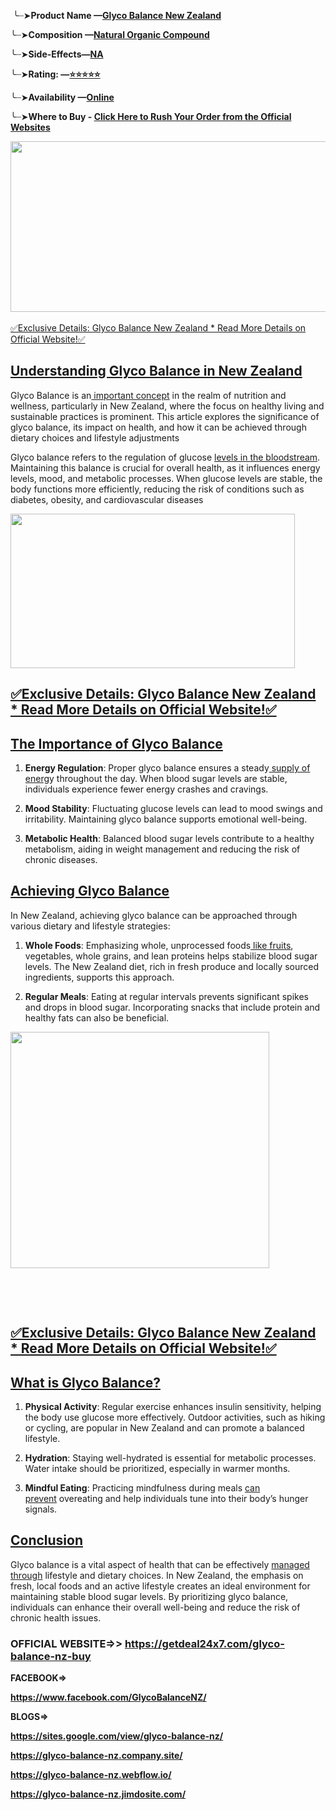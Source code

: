 <p>&nbsp;╰┈➤<strong>Product Name &mdash;<a href="https://getdeal24x7.com/glyco-balance-nz-buy">Glyco Balance New Zealand</a></strong></p>
<p>╰┈➤<strong>Composition &mdash;<a href="https://getdeal24x7.com/glyco-balance-nz-buy">Natural Organic Compound</a></strong></p>
<p>╰┈➤<strong>Side-Effects&mdash;<a href="https://getdeal24x7.com/glyco-balance-nz-buy">NA</a></strong></p>
<p>╰┈➤<strong>Rating: &mdash;<a href="https://getdeal24x7.com/glyco-balance-nz-buy">⭐⭐⭐⭐⭐</a></strong></p>
<p>╰┈➤<strong>Availability &mdash;<a href="https://getdeal24x7.com/glyco-balance-nz-buy">Online</a></strong></p>
<p>╰┈➤<strong>Where to Buy -&nbsp;<a href="https://getdeal24x7.com/glyco-balance-nz-buy">Click Here to Rush Your Order from the Official Websites</a></strong></p>
<div class="separator"><a href="https://getdeal24x7.com/glyco-balance-nz-buy"><img src="https://blogger.googleusercontent.com/img/b/R29vZ2xl/AVvXsEiy0zBp1VyypGXCmFnBBV1mR-bliG5L0Cfp0KSbkC9RMhBEeVaQzm1D6DkOt_7dTNQ_oJneUoaj1MjfxyAxcMtrHJB0Nl9Z3X89cSzJj4vujdu7Frta_Z2YJ5VluM64mtwdDCh4DbCYoj2wIUENIr2fTyddm7P8aUIvrwJwyXwFdnMM0M72hjvZVzdE25ry/w596-h273/463125503_122189040284218181_8086969893252609635_n.jpg" alt="" width="596" height="273" border="0" data-original-height="283" data-original-width="960" /></a></div>
<div class="separator">&nbsp;</div>
<div class="separator"><a href="https://getdeal24x7.com/glyco-balance-nz-buy">✅Exclusive Details: Glyco Balance New Zealand * Read More Details on Official Website!✅</a></div>
<h2><u>Understanding Glyco Balance in New Zealand</u></h2>
<p>Glyco Balance is an<a href="https://www.facebook.com/GlycoBalanceNZ/">&nbsp;important concept</a>&nbsp;in the realm of nutrition and wellness, particularly in New Zealand, where the focus on healthy living and sustainable practices is prominent. This article explores the significance of glyco balance, its impact on health, and how it can be achieved through dietary choices and lifestyle adjustments</p>
<p>Glyco balance refers to the regulation of glucose&nbsp;<a href="https://www.facebook.com/GlycoBalanceNZ/">levels in the bloodstream</a>. Maintaining this balance is crucial for overall health, as it influences energy levels, mood, and metabolic processes. When glucose levels are stable, the body functions more efficiently, reducing the risk of conditions such as diabetes, obesity, and cardiovascular diseases</p>
<div class="separator"><a href="https://getdeal24x7.com/glyco-balance-nz-buy"><img src="https://blogger.googleusercontent.com/img/b/R29vZ2xl/AVvXsEhZBqcb0VQ2AcNySPqm_mxji-J9XNm6zar00na2Tr0RszByvLONdHQ6hfr5vvLVp5ulBsYiD7d8l3PS7VcHCq9qrCG-5vkoNXAUO6gd48JV7XupCAsV2iNSUfsqdcqmZ2-DbB6BPoC6OJKwTk79A47Yfj9J9krKnkZr4NAd2C7Y_uz0J_roOeV1yplQmJ-X/w455-h247/37611101_web1_M1-BIR20241011_Glyco-Balance-Teaser.jpg" alt="" width="455" height="247" border="0" data-original-height="800" data-original-width="1280" /></a></div>
<h2><a href="https://getdeal24x7.com/glyco-balance-nz-buy">✅Exclusive Details: Glyco Balance New Zealand * Read More Details on Official Website!✅</a></h2>
<h2><u>The Importance of Glyco Balance</u></h2>
<ol>
<li>
<p><strong>Energy Regulation</strong>: Proper glyco balance ensures a steady<a href="https://www.facebook.com/GlycoBalanceNZ/">&nbsp;supply of energ</a>y throughout the day. When blood sugar levels are stable, individuals experience fewer energy crashes and cravings.</p>
</li>
<li>
<p><strong>Mood Stability</strong>: Fluctuating glucose levels can lead to mood swings and irritability. Maintaining glyco balance supports emotional well-being.</p>
</li>
<li>
<p><strong>Metabolic Health</strong>: Balanced blood sugar levels contribute to a healthy metabolism, aiding in weight management and reducing the risk of chronic diseases.</p>
</li>
</ol>
<h2><u>Achieving Glyco Balance</u></h2>
<p>In New Zealand, achieving glyco balance can be approached through various dietary and lifestyle strategies:</p>
<ol>
<li>
<p><strong>Whole Foods</strong>: Emphasizing whole, unprocessed foods<a href="https://www.facebook.com/GlycoBalanceNZ/">&nbsp;like fruits</a>, vegetables, whole grains, and lean proteins helps stabilize blood sugar levels. The New Zealand diet, rich in fresh produce and locally sourced ingredients, supports this approach.</p>
</li>
<li>
<p><strong>Regular Meals</strong>: Eating at regular intervals prevents significant spikes and drops in blood sugar. Incorporating snacks that include protein and healthy fats can also be beneficial.</p>
</li>
</ol>
<div class="separator"><a href="https://getdeal24x7.com/glyco-balance-nz-buy"><img src="https://blogger.googleusercontent.com/img/b/R29vZ2xl/AVvXsEgjHCNL6CrNLnBZ761tbT2THFPg1rmkbl8TUsDNFES_KX-IPvj7hg8rTCdWzx2JwloGRxtoyoBPOmxSuOfjSOfTthkairc_h0067qcMvkQMrnI6VrH6GIgAZjnIP8UxP2mDTJghZIw4lAwWWR1Ql2TObvRIfcg5LC1VMe2GX_Ox5L69uYnNXSviy4CNRGSU/w414-h378/184642464.jfif" alt="" width="414" height="378" border="0" data-original-height="280" data-original-width="280" /></a></div>
<p>&nbsp;</p>
<div>&nbsp;</div>
<div>
<h2><a href="https://getdeal24x7.com/glyco-balance-nz-buy">✅Exclusive Details: Glyco Balance New Zealand * Read More Details on Official Website!✅</a></h2>
</div>
<div>
<h2><u>What is Glyco Balance?</u></h2>
</div>
<ol>
<li>
<p><strong>Physical Activity</strong>: Regular exercise enhances insulin sensitivity, helping the body use glucose more effectively. Outdoor activities, such as hiking or cycling, are popular in New Zealand and can promote a balanced lifestyle.</p>
</li>
<li>
<p><strong>Hydration</strong>: Staying well-hydrated is essential for metabolic processes. Water intake should be prioritized, especially in warmer months.</p>
</li>
<li>
<p><strong>Mindful Eating</strong>: Practicing mindfulness during meals&nbsp;<a href="https://www.facebook.com/GlycoBalanceNZ/">can prevent</a>&nbsp;overeating and help individuals tune into their body&rsquo;s hunger signals.</p>
</li>
</ol>
<h2><u>Conclusion</u></h2>
<p>Glyco balance is a vital aspect of health that can be effectively&nbsp;<a href="https://www.facebook.com/GlycoBalanceNZ/">managed through</a>&nbsp;lifestyle and dietary choices. In New Zealand, the emphasis on fresh, local foods and an active lifestyle creates an ideal environment for maintaining stable blood sugar levels. By prioritizing glyco balance, individuals can enhance their overall well-being and reduce the risk of chronic health issues.</p>
<h3><strong>OFFICIAL WEBSITE=&gt;&gt;&nbsp;</strong><strong><a href="https://getdeal24x7.com/glyco-balance-nz-buy">https://getdeal24x7.com/glyco-balance-nz-buy</a></strong></h3>
<p><strong>FACEBOOK=&gt;</strong></p>
<p><strong><a href="https://www.facebook.com/GlycoBalanceNZ/">https://www.facebook.com/GlycoBalanceNZ/</a></strong></p>
<p><strong>BLOGS=&gt;</strong></p>
<p><strong><a href="https://sites.google.com/view/glyco-balance-nz/">https://sites.google.com/view/glyco-balance-nz/</a></strong></p>
<p><strong><a href="https://glyco-balance-nz.company.site/">https://glyco-balance-nz.company.site/</a></strong></p>
<p><strong><a href="https://glyco-balance-nz.webflow.io/">https://glyco-balance-nz.webflow.io/</a></strong></p>
<p><strong><a href="https://glyco-balance-nz.jimdosite.com/">https://glyco-balance-nz.jimdosite.com/</a></strong></p>
